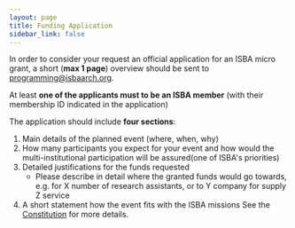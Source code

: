 ```yaml
---
layout: page
title: Funding Application
sidebar_link: false
---
```


In order to consider your request an official application for an ISBA micro grant, a short (**max 1 page**) overview should be sent to [programming@isbaarch.org](mailto:programming@isbaarch.org).

At least **one of the applicants must to be an ISBA member** (with their membership ID indicated in the application)

The application should include **four sections**:

1. Main details of the planned event (where, when, why)
2. How many participants you expect for your event and how would the multi-institutional participation will be assured(one of ISBA's priorities)
3. Detailed justifications for the funds requested
   - Please describe in detail where the granted funds would go towards, e.g. for X number of research assistants, or to Y company for supply Z service
4. A short statement how the event fits with the ISBA missions See the [Constitution](board#governing-documents-and-structure) for more details.
